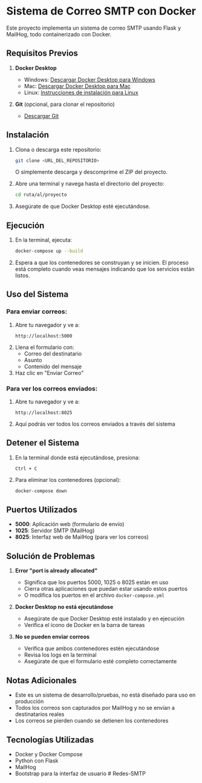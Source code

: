 # Sistema de Correo SMTP con Docker

Este proyecto implementa un sistema de correo SMTP usando Flask y MailHog, todo containerizado con Docker.

## Requisitos Previos

1. **Docker Desktop**
   - Windows: [Descargar Docker Desktop para Windows](https://www.docker.com/products/docker-desktop/)
   - Mac: [Descargar Docker Desktop para Mac](https://www.docker.com/products/docker-desktop/)
   - Linux: [Instrucciones de instalación para Linux](https://docs.docker.com/desktop/install/linux-install/)

2. **Git** (opcional, para clonar el repositorio)
   - [Descargar Git](https://git-scm.com/downloads)

## Instalación

1. Clona o descarga este repositorio:
   ```bash
   git clone <URL_DEL_REPOSITORIO>
   ```
   O simplemente descarga y descomprime el ZIP del proyecto.

2. Abre una terminal y navega hasta el directorio del proyecto:
   ```bash
   cd ruta/al/proyecto
   ```

3. Asegúrate de que Docker Desktop esté ejecutándose.

## Ejecución

1. En la terminal, ejecuta:
   ```bash
   docker-compose up --build
   ```

2. Espera a que los contenedores se construyan y se inicien. El proceso está completo cuando veas mensajes indicando que los servicios están listos.

## Uso del Sistema

### Para enviar correos:
1. Abre tu navegador y ve a:
   ```
   http://localhost:5000
   ```
2. Llena el formulario con:
   - Correo del destinatario
   - Asunto
   - Contenido del mensaje
3. Haz clic en "Enviar Correo"

### Para ver los correos enviados:
1. Abre tu navegador y ve a:
   ```
   http://localhost:8025
   ```
2. Aquí podrás ver todos los correos enviados a través del sistema

## Detener el Sistema

1. En la terminal donde está ejecutándose, presiona:
   ```
   Ctrl + C
   ```

2. Para eliminar los contenedores (opcional):
   ```bash
   docker-compose down
   ```

## Puertos Utilizados

- **5000**: Aplicación web (formulario de envío)
- **1025**: Servidor SMTP (MailHog)
- **8025**: Interfaz web de MailHog (para ver los correos)

## Solución de Problemas

1. **Error "port is already allocated"**
   - Significa que los puertos 5000, 1025 o 8025 están en uso
   - Cierra otras aplicaciones que puedan estar usando estos puertos
   - O modifica los puertos en el archivo `docker-compose.yml`

2. **Docker Desktop no está ejecutándose**
   - Asegúrate de que Docker Desktop esté instalado y en ejecución
   - Verifica el ícono de Docker en la barra de tareas

3. **No se pueden enviar correos**
   - Verifica que ambos contenedores estén ejecutándose
   - Revisa los logs en la terminal
   - Asegúrate de que el formulario esté completo correctamente

## Notas Adicionales

- Este es un sistema de desarrollo/pruebas, no está diseñado para uso en producción
- Todos los correos son capturados por MailHog y no se envían a destinatarios reales
- Los correos se pierden cuando se detienen los contenedores

## Tecnologías Utilizadas

- Docker y Docker Compose
- Python con Flask
- MailHog
- Bootstrap para la interfaz de usuario #   R e d e s - S M T P  
 